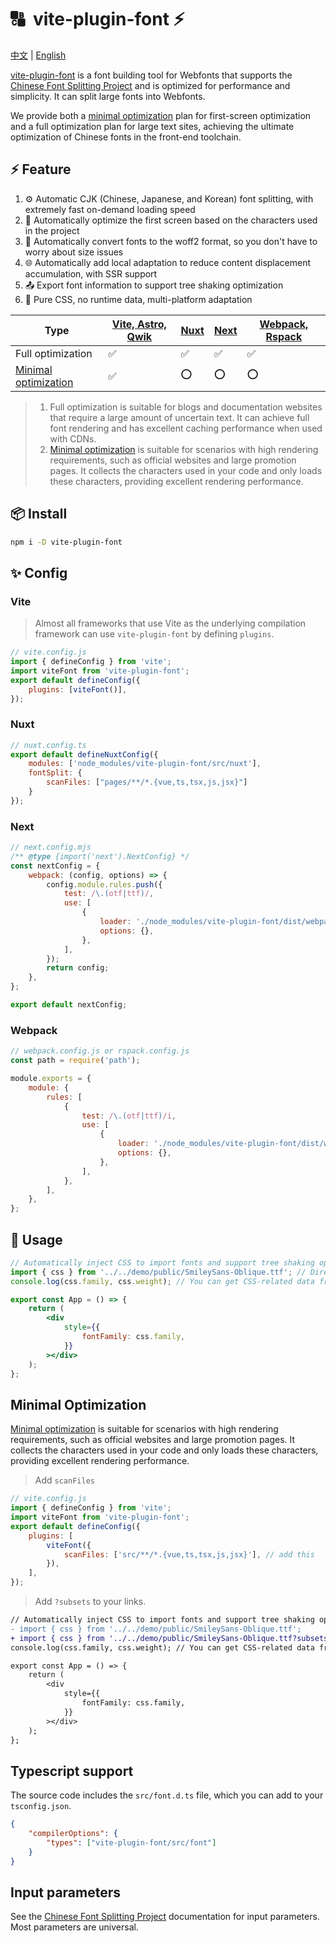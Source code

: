# 🔠  vite-plugin-font ⚡

[中文](https://github.com/KonghaYao/cn-font-split/blob/ts/packages/vite/README_zh.md) | [English](https://github.com/KonghaYao/cn-font-split/blob/ts/packages/vite/README.md)

[vite-plugin-font](https://www.npmjs.com/package/vite-plugin-font) is a font building tool for Webfonts that supports the [Chinese Font Splitting Project](https://chinese-font.netlify.app) and is optimized for performance and simplicity. It can split large fonts into Webfonts. 

We provide both a [minimal optimization](#minimal-optimization) plan for first-screen optimization and a full optimization plan for large text sites, achieving the ultimate optimization of Chinese fonts in the front-end toolchain.

## ⚡ Feature

1. ⚙️ Automatic CJK (Chinese, Japanese, and Korean) font splitting, with extremely fast on-demand loading speed
2. 🚀 Automatically optimize the first screen based on the characters used in the project
3. 🔄 Automatically convert fonts to the woff2 format, so you don't have to worry about size issues
4. 🌐 Automatically add local adaptation to reduce content displacement accumulation, with SSR support
5. 📤 Export font information to support tree shaking optimization
6. 🎨 Pure CSS, no runtime data, multi-platform adaptation

| Type                          | [Vite, Astro, Qwik](#vite) | [Nuxt](#nuxt) | [Next](#next) | [Webpack, Rspack](#webpack) |
| ----------------------------- | -------------------------- | ------------- | ------------- | ------------------- |
| Full optimization                    | ✅                         | ✅            | ✅            | ✅                  |
| [Minimal optimization](#minimal-optimization) | ✅                         | ⭕            | ⭕            | ⭕                  |

> 1. Full optimization is suitable for blogs and documentation websites that require a large amount of uncertain text. It can achieve full font rendering and has excellent caching performance when used with CDNs.
> 2. [Minimal optimization](#minimal-optimization) is suitable for scenarios with high rendering requirements, such as official websites and large promotion pages. It collects the characters used in your code and only loads these characters, providing excellent rendering performance.

## 📦 Install

```sh
npm i -D vite-plugin-font
```

## ✨ Config

### Vite

> Almost all frameworks that use Vite as the underlying compilation framework can use `vite-plugin-font` by defining `plugins`.

```js
// vite.config.js
import { defineConfig } from 'vite';
import viteFont from 'vite-plugin-font';
export default defineConfig({
    plugins: [viteFont()],
});
```

### Nuxt

```js
// nuxt.config.ts
export default defineNuxtConfig({
    modules: ['node_modules/vite-plugin-font/src/nuxt'],
    fontSplit: {
        scanFiles: ["pages/**/*.{vue,ts,tsx,js,jsx}"]
    }
});
```

### Next

```js
// next.config.mjs
/** @type {import('next').NextConfig} */
const nextConfig = {
    webpack: (config, options) => {
        config.module.rules.push({
            test: /\.(otf|ttf)/,
            use: [
                {
                    loader: './node_modules/vite-plugin-font/dist/webpack.mjs',
                    options: {},
                },
            ],
        });
        return config;
    },
};

export default nextConfig;
```

### Webpack

```js
// webpack.config.js or rspack.config.js
const path = require('path');

module.exports = {
    module: {
        rules: [
            {
                test: /\.(otf|ttf)/i,
                use: [
                    {
                        loader: './node_modules/vite-plugin-font/dist/webpack.mjs',
                        options: {},
                    },
                ],
            },
        ],
    },
};
```

## 🚀 Usage

```jsx
// Automatically inject CSS to import fonts and support tree shaking optimization of font information!
import { css } from '../../demo/public/SmileySans-Oblique.ttf'; // Directly import font files
console.log(css.family, css.weight); // You can get CSS-related data from here

export const App = () => {
    return (
        <div
            style={{
                fontFamily: css.family,
            }}
        ></div>
    );
};
```

## Minimal Optimization

[Minimal optimization](#minimal-optimization) is suitable for scenarios with high rendering requirements, such as official websites and large promotion pages. It collects the characters used in your code and only loads these characters, providing excellent rendering performance.

> Add `scanFiles`

```js
// vite.config.js
import { defineConfig } from 'vite';
import viteFont from 'vite-plugin-font';
export default defineConfig({
    plugins: [
        viteFont({
            scanFiles: ['src/**/*.{vue,ts,tsx,js,jsx}'], // add this
        }), 
    ],
});
```

> Add `?subsets` to your links.

```diff
// Automatically inject CSS to import fonts and support tree shaking optimization of font information!
- import { css } from '../../demo/public/SmileySans-Oblique.ttf';
+ import { css } from '../../demo/public/SmileySans-Oblique.ttf?subsets';
console.log(css.family, css.weight); // You can get CSS-related data from here

export const App = () => {
    return (
        <div
            style={{
                fontFamily: css.family,
            }}
        ></div>
    );
};
```

## Typescript support

The source code includes the `src/font.d.ts` file, which you can add to your `tsconfig.json`.

```json
{
    "compilerOptions": {
        "types": ["vite-plugin-font/src/font"]
    }
}
```

## Input parameters

See the [Chinese Font Splitting Project](https://www.npmjs.com/package/cn-font-split) documentation for input parameters. Most parameters are universal.